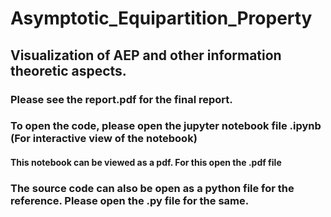 # Asymptotic_Equipartition_Property
## Visualization of AEP and other information theoretic aspects. 
### Please see the report.pdf for the final report. 
### To open the code, please open the jupyter notebook file .ipynb (For interactive view of the notebook) 
#### This notebook can be viewed as a pdf. For this open the .pdf file 
### The source code can also be open as a python file for the reference. Please open the .py file for the same. 